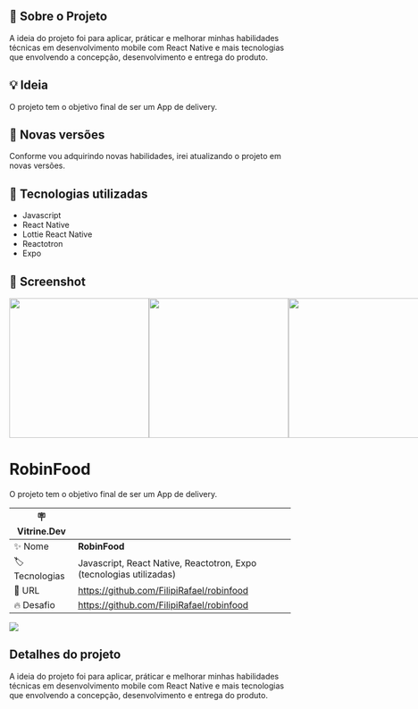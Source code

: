 ## 🚀 Sobre o Projeto
A ideia do projeto foi para aplicar, práticar e melhorar minhas habilidades técnicas em desenvolvimento mobile com React Native e mais tecnologias que envolvendo a concepção, desenvolvimento e entrega do produto.

## 💡 Ideia
O projeto tem o objetivo final de ser um App de delivery.

## 🚀 Novas versões
Conforme vou adquirindo novas habilidades, irei atualizando o projeto em novas versões. 

## 🚀 Tecnologias utilizadas
- Javascript
- React Native
- Lottie React Native
- Reactotron
- Expo

## 🚀 Screenshot

<div style="display:flex;">
  <img width="250" src="https://user-images.githubusercontent.com/61629642/210022738-ecf175fc-b596-4511-b12c-f33c80545dde.png">
  <img width="250" src="https://user-images.githubusercontent.com/61629642/210022735-9e5f76d3-13a8-44d8-8436-893499726339.png">
  <img width="250" src="https://user-images.githubusercontent.com/61629642/210022733-d6cd48bc-58e4-44ac-b435-79fd41cc8cef.png">
</div>

# RobinFood

O projeto tem o objetivo final de ser um App de delivery.

| :placard: Vitrine.Dev |     |
| -------------  | --- |
| :sparkles: Nome        | **RobinFood**
| :label: Tecnologias | Javascript, React Native, Reactotron, Expo (tecnologias utilizadas)
| :rocket: URL         | https://github.com/FilipiRafael/robinfood
| :fire: Desafio     | https://github.com/FilipiRafael/robinfood

<!-- Inserir imagem com a #vitrinedev ao final do link -->
![](https://user-images.githubusercontent.com/61629642/210022738-ecf175fc-b596-4511-b12c-f33c80545dde.png#vitrinedev)

## Detalhes do projeto

A ideia do projeto foi para aplicar, práticar e melhorar minhas habilidades técnicas em desenvolvimento mobile com React Native e mais tecnologias que envolvendo a concepção, desenvolvimento e entrega do produto.
